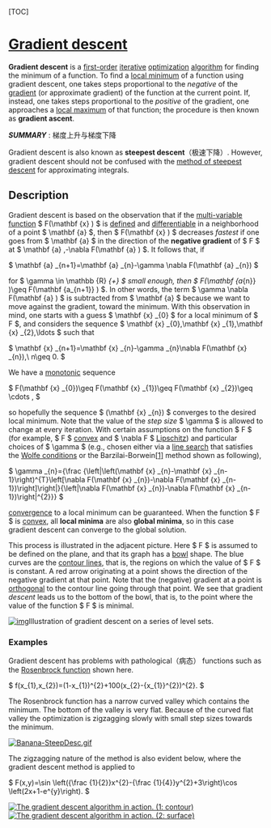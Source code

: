 [TOC]



# [Gradient descent](https://en.wikipedia.org/wiki/Gradient_descent)

**Gradient descent** is a [first-order](https://en.wikipedia.org/wiki/Category:First_order_methods) [iterative](https://en.wikipedia.org/wiki/Iterative_algorithm) [optimization](https://en.wikipedia.org/wiki/Mathematical_optimization) [algorithm](https://en.wikipedia.org/wiki/Algorithm) for finding the minimum of a function. To find a [local minimum](https://en.wikipedia.org/wiki/Local_minimum) of a function using gradient descent, one takes steps proportional to the *negative* of the [gradient](https://en.wikipedia.org/wiki/Gradient) (or approximate gradient) of the function at the current point. If, instead, one takes steps proportional to the *positive* of the gradient, one approaches a [local maximum](https://en.wikipedia.org/wiki/Local_maximum) of that function; the procedure is then known as **gradient ascent**.

***SUMMARY*** : 梯度上升与梯度下降

Gradient descent is also known as **steepest descent**（极速下降）. However, gradient descent should not be confused with the [method of steepest descent](https://en.wikipedia.org/wiki/Method_of_steepest_descent) for approximating integrals.

## Description

Gradient descent is based on the observation that if the [multi-variable function](https://en.wikipedia.org/wiki/Multi-variable_function) $ F(\mathbf {x} ) $ is [defined](https://en.wikipedia.org/wiki/Defined_and_undefined) and [differentiable](https://en.wikipedia.org/wiki/Differentiable_function) in a neighborhood of a point $ \mathbf {a} $, then $ F(\mathbf {x} ) $ decreases *fastest* if one goes from $ \mathbf {a} $ in the direction of the **negative gradient** of $ F $ at $ \mathbf {a} ,-\nabla F(\mathbf {a} ) $. It follows that, if

$ \mathbf {a} _{n+1}=\mathbf {a} _{n}-\gamma \nabla F(\mathbf {a} _{n}) $

for $ \gamma \in \mathbb {R} _{+} $ small enough, then $ F(\mathbf {a_{n}} )\geq F(\mathbf {a_{n+1}} ) $. In other words, the term $ \gamma \nabla F(\mathbf {a} ) $ is subtracted from $ \mathbf {a} $ because we want to move against the gradient, toward the minimum. With this observation in mind, one starts with a guess $ \mathbf {x} _{0} $ for a local minimum of $ F $, and considers the sequence $ \mathbf {x} _{0},\mathbf {x} _{1},\mathbf {x} _{2},\ldots $ such that

$ \mathbf {x} _{n+1}=\mathbf {x} _{n}-\gamma _{n}\nabla F(\mathbf {x} _{n}),\ n\geq 0. $

We have a [monotonic](https://en.wikipedia.org/wiki/Monotonic_function) sequence

$ F(\mathbf {x} _{0})\geq F(\mathbf {x} _{1})\geq F(\mathbf {x} _{2})\geq \cdots , $

so hopefully the sequence $ (\mathbf {x} _{n}) $ converges to the desired local minimum. Note that the value of the *step size* $ \gamma $ is allowed to change at every iteration. With certain assumptions on the function $ F $ (for example, $ F $ [convex](https://en.wikipedia.org/wiki/Convex_function) and $ \nabla F $ [Lipschitz](https://en.wikipedia.org/wiki/Lipschitz_continuity)) and particular choices of $ \gamma $ (e.g., chosen either via a [line search](https://en.wikipedia.org/wiki/Line_search) that satisfies the [Wolfe conditions](https://en.wikipedia.org/wiki/Wolfe_conditions) or the Barzilai-Borwein[[1\]](https://en.wikipedia.org/wiki/Gradient_descent#cite_note-1) method shown as following),

$ \gamma _{n}={\frac {\left|\left(\mathbf {x} _{n}-\mathbf {x} _{n-1}\right)^{T}\left[\nabla F(\mathbf {x} _{n})-\nabla F(\mathbf {x} _{n-1})\right]\right|}{\left\|\nabla F(\mathbf {x} _{n})-\nabla F(\mathbf {x} _{n-1})\right\|^{2}}} $

[convergence](https://en.wikipedia.org/wiki/Convergent_series) to a local minimum can be guaranteed. When the function $ F $ is [convex](https://en.wikipedia.org/wiki/Convex_function), all **local minima** are also **global minima**, so in this case gradient descent can converge to the global solution.

This process is illustrated in the adjacent picture. Here $ F $ is assumed to be defined on the plane, and that its graph has a [bowl](https://en.wikipedia.org/wiki/Bowl_(vessel)) shape. The blue curves are the [contour lines](https://en.wikipedia.org/wiki/Contour_line), that is, the regions on which the value of $ F $ is constant. A red arrow originating at a point shows the direction of the negative gradient at that point. Note that the (negative) gradient at a point is [orthogonal](https://en.wikipedia.org/wiki/Orthogonal) to the contour line going through that point. We see that gradient *descent* leads us to the bottom of the bowl, that is, to the point where the value of the function $ F $ is minimal.

[![img](https://upload.wikimedia.org/wikipedia/commons/thumb/f/ff/Gradient_descent.svg/350px-Gradient_descent.svg.png)](https://en.wikipedia.org/wiki/File:Gradient_descent.svg)Illustration of gradient descent on a series of level sets.



### Examples

Gradient descent has problems with pathological（病态） functions such as the [Rosenbrock function](https://en.wikipedia.org/wiki/Rosenbrock_function) shown here.

$ f(x_{1},x_{2})=(1-x_{1})^{2}+100(x_{2}-{x_{1}}^{2})^{2}. $

The Rosenbrock function has a narrow curved valley which contains the minimum. The bottom of the valley is very flat. Because of the curved flat valley the optimization is zigzagging slowly with small step sizes towards the minimum.

[![Banana-SteepDesc.gif](https://upload.wikimedia.org/wikipedia/commons/thumb/6/60/Banana-SteepDesc.gif/400px-Banana-SteepDesc.gif)](https://en.wikipedia.org/wiki/File:Banana-SteepDesc.gif)



The zigzagging nature of the method is also evident below, where the gradient descent method is applied to

$ F(x,y)=\sin \left({\frac {1}{2}}x^{2}-{\frac {1}{4}}y^{2}+3\right)\cos \left(2x+1-e^{y}\right). $

[![The gradient descent algorithm in action. (1: contour)](https://upload.wikimedia.org/wikipedia/commons/thumb/d/db/Gradient_ascent_%28contour%29.png/350px-Gradient_ascent_%28contour%29.png)](https://en.wikipedia.org/wiki/File:Gradient_ascent_(contour).png)[![The gradient descent algorithm in action. (2: surface)](https://upload.wikimedia.org/wikipedia/commons/thumb/6/68/Gradient_ascent_%28surface%29.png/450px-Gradient_ascent_%28surface%29.png)](https://en.wikipedia.org/wiki/File:Gradient_ascent_(surface).png)





